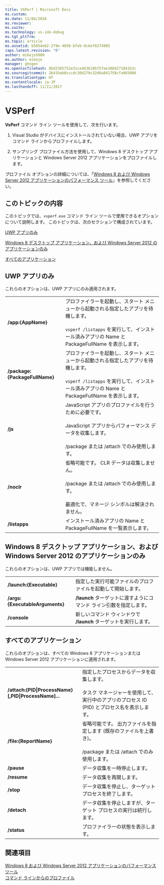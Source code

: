 ```yaml
---
title: VSPerf | Microsoft Docs
ms.custom: 
ms.date: 11/04/2016
ms.reviewer: 
ms.suite: 
ms.technology: vs-ide-debug
ms.tgt_pltfrm: 
ms.topic: article
ms.assetid: b5854e62-279e-4850-bfeb-0c6ef82f4805
caps.latest.revision: "6"
author: mikejo5000
ms.author: mikejo
manager: ghogen
ms.openlocfilehash: 8bd2365752e31ce463610b75fee3884271841b3c
ms.sourcegitcommit: 26419ab0cccdc30d279c32d6a841758cfa903806
ms.translationtype: HT
ms.contentlocale: ja-JP
ms.lasthandoff: 11/11/2017
---
```

# <a name="vsperf"></a>VSPerf
**VsPerf** コマンド ライン ツールを使用して、次を行います。  
  
1.  Visual Studio がデバイスにインストールされていない場合、UWP アプリをコマンド ラインからプロファイルします。  
  
2.  サンプリング プロファイル方法を使用して、Windows 8 デスクトップ アプリケーションと Windows Server 2012 アプリケーションをプロファイルします。  
  
 プロファイル オプションの詳細については、「[Windows 8 および Windows Server 2012 アプリケーションのパフォーマンス ツール](../profiling/performance-tools-on-windows-8-and-windows-server-2012-applications.md)」を参照してください。  
  
##  <a name="BKMK_In_this_topic"></a> このトピックの内容  
 このトピックでは、`vsperf.exe` コマンド ライン ツールで使用できるオプションについて説明します。 このトピックは、次のセクションで構成されています。  
  
 [UWP アプリのみ](#BKMK_windows_store_apps_only)  
  
 [Windows 8 デスクトップ アプリケーション、および Windows Server 2012 のアプリケーションのみ](#BKMK_Windows_8_classic_applications_and_Windows_Server_2012_applications_only)  
  
 [すべてのアプリケーション](#BKMK_All_applications)  
  
##  <a name="BKMK_windows_store_apps_only"></a> UWP アプリのみ  
 これらのオプションは、UWP アプリにのみ適用されます。  
  
|||  
|-|-|  
|**/app:{AppName}**|プロファイラーを起動し、スタート メニューから起動される指定したアプリを待機します。<br /><br /> `vsperf /listapps` を実行して、インストール済みアプリの Name と PackageFullName を表示します。|  
|**/package:{PackageFullName}**|プロファイラーを起動し、スタート メニューから起動される指定したアプリを待機します。<br /><br /> `vsperf /listapps` を実行して、インストール済みアプリの Name と PackageFullName を表示します。|  
|**/js**|JavaScript アプリのプロファイルを行うために必要です。<br /><br /> JavaScript アプリからパフォーマンス データを収集します。<br /><br /> /package または /attach でのみ使用します。|  
|**/noclr**|省略可能です。 CLR データは収集しません。<br /><br /> /package または /attach でのみ使用します。<br /><br /> 最適化で、マネージ シンボルは解決されません。|  
|**/listapps**|インストール済みアプリの Name と PackageFullName を一覧表示します。|  
  
##  <a name="BKMK_Windows_8_classic_applications_and_Windows_Server_2012_applications_only"></a> Windows 8 デスクトップ アプリケーション、および Windows Server 2012 のアプリケーションのみ  
 これらのオプションは、UWP アプリでは機能しません。  
  
|||  
|-|-|  
|**/launch:{Executable}**|指定した実行可能ファイルのプロファイルを起動して開始します。|  
|**/args:{ExecutableArguments}**|**/launch** ターゲットに渡すようにコマンド ライン引数を指定します。|  
|**/console**|新しいコマンド ウィンドウで **/launch** ターゲットを実行します。|  
  
##  <a name="BKMK_All_applications"></a> すべてのアプリケーション  
 これらのオプションは、すべての Windows 8 アプリケーションまたは Windows Server 2012 アプリケーションに適用されます。  
  
|||  
|-|-|  
|**/attach:{PID&#124;ProcessName}[,PID&#124;ProcessName]...**|指定したプロセスからデータを収集します。<br /><br /> タスク マネージャーを使用して、実行中のアプリのプロセス ID (PID) とプロセス名を表示します。|  
|**/file:{ReportName}**|省略可能です。 出力ファイルを指定します (既存のファイルを上書き)。<br /><br /> /package または /attach でのみ使用します。|  
|**/pause**|データ収集を一時停止します。|  
|**/resume**|データ収集を再開します。|  
|**/stop**|データ収集を停止し、ターゲット プロセスを終了します。|  
|**/detach**|データ収集を停止しますが、ターゲット プロセスの実行は続行します。|  
|**/status**|プロファイラーの状態を表示します。|  
  
## <a name="see-also"></a>関連項目  
 [Windows 8 および Windows Server 2012 アプリケーションのパフォーマンス ツール](../profiling/performance-tools-on-windows-8-and-windows-server-2012-applications.md)   
 [コマンド ラインからのプロファイル](../profiling/using-the-profiling-tools-from-the-command-line.md)